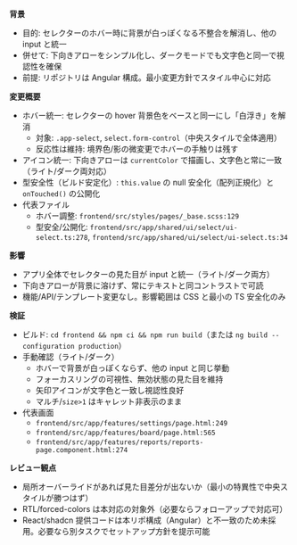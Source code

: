 **背景**
- 目的: セレクターのホバー時に背景が白っぽくなる不整合を解消し、他の input と統一
- 併せて: 下向きアローをシンプル化し、ダークモードでも文字色と同一で視認性を確保
- 前提: リポジトリは Angular 構成。最小変更方針でスタイル中心に対応

**変更概要**
- ホバー統一: セレクターの hover 背景色をベースと同一にし「白浮き」を解消
  - 対象: `.app-select`, `select.form-control`（中央スタイルで全体適用）
  - 反応性は維持: 境界色/影の微変更でホバーの手触りは残す
- アイコン統一: 下向きアローは `currentColor` で描画し、文字色と常に一致（ライト/ダーク両対応）
- 型安全性（ビルド安定化）: `this.value` の null 安全化（配列正規化）と `onTouched()` の公開化
- 代表ファイル
  - ホバー調整: `frontend/src/styles/pages/_base.scss:129`
  - 型安全/公開化: `frontend/src/app/shared/ui/select/ui-select.ts:278`, `frontend/src/app/shared/ui/select/ui-select.ts:34`

**影響**
- アプリ全体でセレクターの見た目が input と統一（ライト/ダーク両方）
- 下向きアローが背景に溶けず、常にテキストと同コントラストで可読
- 機能/API/テンプレート変更なし。影響範囲は CSS と最小の TS 安全化のみ

**検証**
- ビルド: `cd frontend && npm ci && npm run build`（または `ng build --configuration production`）
- 手動確認（ライト/ダーク）
  - ホバーで背景が白っぽくならず、他の input と同じ挙動
  - フォーカスリングの可視性、無効状態の見た目を維持
  - 矢印アイコンが文字色と一致し視認性良好
  - マルチ/`size>1` はキャレット非表示のまま
- 代表画面
  - `frontend/src/app/features/settings/page.html:249`
  - `frontend/src/app/features/board/page.html:565`
  - `frontend/src/app/features/reports/reports-page.component.html:274`

**レビュー観点**
- 局所オーバーライドがあれば見た目差分が出ないか（最小の特異性で中央スタイルが勝つはず）
- RTL/forced-colors は本対応の対象外（必要ならフォローアップで対応可）
- React/shadcn 提供コードは本リポ構成（Angular）と不一致のため未採用。必要なら別タスクでセットアップ方針を提示可能